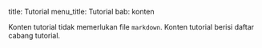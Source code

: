 title: Tutorial
menu_title: Tutorial
bab: konten


Konten tutorial tidak memerlukan file `markdown`.
Konten tutorial berisi daftar cabang tutorial.